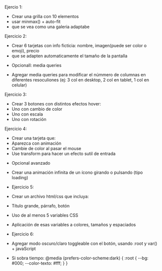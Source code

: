 Ejercio 1:
- Crear una grilla con 10 elementos
- usar minmax() + auto-fit
- que se vea como una galeria adaptabe

Ejercicio 2:
- Crear 6 tarjetas con info ficticia: nombre, imagen(puede ser color o emoji), precio
- que se adapten automaticamente el tamaño de la pantalla

* Opcionall: media queries
- Agregar media queries para modificar el númmero de columnas en diferentes resoculiones (ej: 3 col en desktop, 2 col en tablet, 1 col en celular)

Ejercicio 3:
- Crear 3 botones con distintos efectos hover:
- Uno con cambio de color
- Uno con escala
- Uno con rotación

Ejercicio 4:
- Crear una tarjeta que:
- Aparezca con animación
- Cambie de color al pasar el mouse
- Use transform para hacer un efecto sutil de entrada

* Opcional avanzado
- Crear una animación infinita de un ícono girando o pulsando (tipo loading)

- Ejercicio 5:
- Crear un archivo html/css que incluya:
- Título grande, párrafo, botón
- Uso de al menos 5 variables CSS
- Aplicación de esas variables a colores, tamaños y espaciados

- Ejercicio 6:
- Agregar modo oscuro/claro toggleable con el botón, usando :root y var()  + javaScript

* Si sobra tiempo:
    @media (prefers-color-scheme:dark) {
        :root {
            --bg: #000;
            --color-texto: #fff;
        }
    }